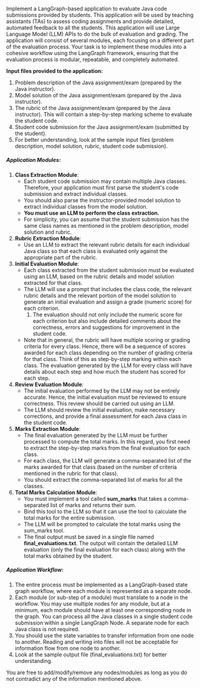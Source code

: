 Implement a LangGraph-based application to evaluate Java code submissions provided by students. This application will be used by teaching assistants (TAs) to assess coding assignments and provide detailed, automated feedback to all the students. This application will use Large Language Model (LLM) APIs to do the bulk of evaluation and grading. The application will consist of several modules, each focusing on a different part of the evaluation process. Your task is to implement these modules into a cohesive workflow using the LangGraph framework, ensuring that the evaluation process is modular, repeatable, and completely automated.

**Input files provided to the application:** 

1. Problem description of the Java assignment/exam (prepared by the Java instructor).  
2. Model solution of the Java assignment/exam (prepared by the Java instructor).  
3. The rubric of the Java assignment/exam (prepared by the Java instructor). This will contain a step-by-step marking scheme to evaluate the student code.  
4. Student code submission for the Java assignment/exam (submitted by the student).  
5. For better understanding, look at the sample input files (problem description, model solution, rubric, student code submission).

##### **Application Modules:**

1. **Class Extraction Module**:  
   * Each student code submission may contain multiple Java classes. Therefore, your application must first parse the student's code submission and extract individual classes.  
   * You should also parse the instructor-provided model solution to extract individual classes from the model solution.  
   * **You must use an LLM to perform the class extraction.**  
   * For simplicity, you can assume that the student submission has the same class names as mentioned in the problem description, model solution and rubric.   
2. **Rubric Extraction Module**:  
   * Use an LLM to extract the relevant rubric details for each individual Java class so that each class is evaluated only against the appropriate part of the rubric.  
3. **Initial Evaluation Module**:  
   * Each class extracted from the student submission must be evaluated using an LLM, based on the rubric details and model solution extracted for that class.  
   * The LLM will use a prompt that includes the class code, the relevant rubric details and the relevant portion of the model solution to generate an initial evaluation and assign a grade (numeric score) for each criterion.  
     1. The evaluation should not only include the numeric score for each criterion but also include detailed comments about the correctness, errors and suggestions for improvement  in the student code.  
   * Note that in general, the rubric will have multiple scoring or grading criteria for every class. Hence, there will be a sequence of scores awarded for each class depending on the number of grading criteria for that class. Think of this as step-by-step marking within each class. The evaluation generated by the LLM for every class will have details about each step and how much the student has scored for each step.  
4. **Review Evaluation Module**:  
   * The initial evaluation performed by the LLM may not be entirely accurate. Hence, the initial evaluation must be reviewed to ensure correctness. This review should be carried out using an LLM.  
   * The LLM should review the initial evaluation, make necessary corrections, and provide a final assessment for each Java class in the student code.  
5. **Marks Extraction Module**:  
   * The final evaluation generated by the LLM must be further processed to compute the total marks. In this regard, you first need to extract the step-by-step marks from the final evaluation for each class.  
   * For each class, the LLM will generate a comma-separated list of the marks awarded for that class (based on the number of criteria mentioned in the rubric for that class).  
   * You should extract the comma-separated list of marks for all the classes.  
6. **Total Marks Calculation Module**:  
   * You must implement a tool called **sum\_marks** that takes a comma-separated list of marks and returns their sum.  
   * Bind this tool to the LLM so that it can use the tool to calculate the total marks for the entire submission.  
   * The LLM will be prompted to calculate the total marks using the sum\_marks tool.  
   * The final output must be saved in a single file named **final\_evaluations.txt**. The output will contain the detailed LLM evaluation (only the final evaluation for each class) along with the total marks obtained by the student.

##### **Application Workflow:**

1. The entire process must be implemented as a LangGraph-based state graph workflow, where each module is represented as a separate node.   
2. Each module (or sub-step of a module) must translate to a node in the workflow. You may use multiple nodes for any module, but at a minimum, each module should have at least one corresponding node in the graph. You can process all the Java classes in a single student code submission within a single LangGraph Node. A separate node for each Java class is not required.  
3. You should use the state variables to transfer information from one node to another. Reading and writing into files will not be acceptable for information flow from one node to another.  
4. Look at the sample output file (final\_evaluations.txt) for better understanding.

You are free to add/modify/remove any nodes/modules as long as you do not contradict any of the information mentioned above.